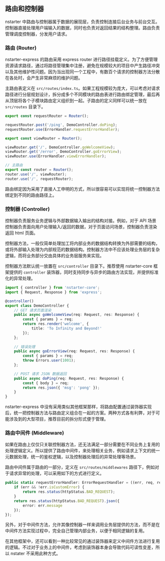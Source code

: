 ## 路由和控制器

nstarter 中路由与控制器属于数据的展现层，负责控制连接后台业务与前台交互。控制器直接处理用户端输入的数据，同时也负责对返回结果的结构整理。路由负责管理调度控制器，分发用户请求。


### 路由 (Router)

nstarter-express 的路由采用 express router 进行路径挂载定义。为了方便管理资源请求路径，通过将路径管理集中注册，避免在规模较大的项目中产生路径冲突以及其他维护性问题。因为当出现同一个工程中，有数百个请求的控制器方法分散在各处时，会产生非常麻烦的维护问题。

主路由表定义在 `src/routes/index.ts`。如果工程规模较为庞大，可以考虑对请求路径进行分层规划设计，拆分成多个不同模块的路由表进行路由绑定管理，最后再从顶层将各个子模块路由定义组织到一起。子路由的定义同样可以统一放在 `src/routes` 目录下。

```typescript
export const requestRouter = Router();

requestRouter.post('/ping', DemoController.doPing);
requestRouter.use(ErrorHandler.requestErrorHandler);

export const viewRouter = Router();

viewRouter.get('/', DemoController.goWelcomeView);
viewRouter.get('/error', DemoController.goErrorView);
viewRouter.use(ErrorHandler.viewErrorHandler);

// 主路由
export const router = Router();
router.use('/', viewRouter);
router.use('/', requestRouter);
```

路由绑定因为采用了直接人工申明的方式，所以很容易可以实现将统一控制器方法绑定到不同的路由路径上。


### 控制器 (Controller)

控制器负责服务业务逻辑与外部数据输入输出的结构对接。例如，对于 API 场景控制器负责面向用户处理输入/返回的数据，对于页面访问场景，控制器负责渲染返回 html 页面。

控制器方法，一般仅简单处理加工将内部业务的数据结构转换为外部需要的结构，或将外部输入处理为内部规范的数据结构。控制器方法中不应该处理业务层的复杂逻辑，而将业务部分交由具体的业务层服务来实现。

控制器方法默认统一放置在 `src/controller` 目录下。推荐使用 nstarter-core 框架提供的 `controller` 装饰器，同时支持同步与异步的路由方法实现，并提供标准化的异常处理。

```typescript
import { controller } from 'nstarter-core';
import { Request, Response } from 'express';

@controller()
export class DemoController {
    // GET 请求页面渲染
    public async goWelcomeView(req: Request, res: Response) {
        const { params } = req;
        return res.render('welcome', {
            title: 'To Infinity and Beyond!'
        });
    };
    
    // 错误处理
    public async goErrorView(req: Request, res: Response) {
        const { params } = req;
        throw Errors.user(1001);
    };

    // POST 请求 JSON 数据返回
    public async doPing(req: Request, res: Response) {
        const { body } = req;
        return res.json({ 'msg': 'pong' });
    }
}
```

nstarter-express 中没有采用类似其他框架那样，将路由配置通过装饰器实现后，统一把控制器方法与路由定义组合在一起的方案。两种方式各有利弊，对于可能涉及到的大型项目，推荐目前的拆分形式便于管理。


### 路由中间件 (Middleware)

如果在路由上仅仅只关联控制器方法，还无法满足一部分需要在不同业务上复用的处理逻辑定义。所以提供了路由中间件，来处理相关业务，例如请求上下文的统一元数据处理，统一的鉴权逻辑，以及控制器处理后的异常处理等场景。

路由中间件属于路由的一部分，定义在 `src/routes/middlewares` 路径下，例如对于请求异常的处理，可以采用如下的方式进行定义。

```typescript
public static requestErrorHandler: ErrorRequestHandler = ((err, req, res, next) => {
    if (err && !err.isCustomError) {
        return res.status(httpStatus.BAD_REQUEST);
    }
    return res.status(httpStatus.BAD_REQUEST).json({
        error: err.message
    });
});
```

另外，对于中间件方法，允许其像控制器一样来调用业务层提供的方法，而不是在中间件方法实现过程中，完全自己管理内部业务，以便于相同逻辑的复用。

在其他框架中，还可以看到一种比较常见的通过装饰器来定义中间件方法进行复用的逻辑。不过对于业务上的中间件，考虑到装饰器本身会导致代码可读性变差，所以 nstater 不采用此种方式。
